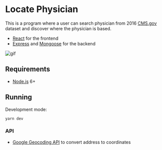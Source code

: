 # Locate Physician


This is a program where a user can search physician from 2016 [CMS.gov](https://www.cms.gov/OpenPayments/Explore-the-Data/Dataset-Downloads.html) dataset and discover where the physician is based.
- [React](https://facebook.github.io/react/) for the frontend
- [Express](http://expressjs.com/) and [Mongoose](http://mongoosejs.com/) for the backend


![gif](http://g.recordit.co/j6zYVy31tC.gif)

## Requirements

- [Node.js](https://nodejs.org/en/) 6+


## Running

Development mode:

```shell
yarn dev
```

### API

- [Google Geocoding API](https://developers.google.com/maps/documentation/geocoding/start) to convert address to coordinates


